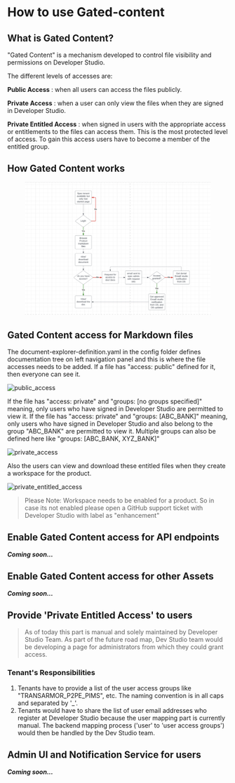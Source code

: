 # How to use Gated-content

## What is Gated Content?

"Gated Content" is a mechanism developed to control file visibility and permissions on Developer Studio.

The different levels of accesses are:

**Public Access** : when all users can access the files publicly.

**Private Access** : when a user can only view the files when they are signed in Developer Studio.

**Private Entitled Access** : when signed in users with the appropriate access or entitlements to the files can access them. This is the most protected level of access. To gain this access users have to become a member of the entitled group.



## How Gated Content works



<figure><img src=".gitbook/assets/image (7).png" alt=""><figcaption></figcaption></figure>

## Gated Content access for Markdown files

The document-explorer-definition.yaml in the config folder defines documentation tree on left navigation panel and this is where the file accesses needs to be added. If a file has "access: public" defined for it, then everyone can see it.

![public\_access](assets/images/GC\_public\_access.png)

If the file has "access: private" and "groups: \[no groups specified]" meaning, only users who have signed in Developer Studio are permitted to view it. If the file has "access: private" and "groups: \[ABC\_BANK]" meaning, only users who have signed in Developer Studio and also belong to the group "ABC\_BANK" are permitted to view it. Multiple groups can also be defined here like "groups: \[ABC\_BANK, XYZ\_BANK]"

![private\_access](assets/images/GC\_private\_access.png)

Also the users can view and download these entitled files when they create a workspace for the product.

![private\_entitled\_access](assets/images/GC\_private\_entitled\_access.png)

> Please Note: Workspace needs to be enabled for a product. So in case its not enabled please open a GitHub support ticket with Developer Studio with label as "enhancement"

## Enable Gated Content access for API endpoints

_**Coming soon...**_

## Enable Gated Content access for other Assets

_**Coming soon...**_

## Provide 'Private Entitled Access' to users

> As of today this part is manual and solely maintained by Developer Studio Team. As part of the future road map, Dev Studio team would be developing a page for administrators from which they could grant access.

### Tenant's Responsibilities

1. Tenants have to provide a list of the user access groups like "TRANSARMOR\_P2PE\_PIMS", etc. The naming convention is in all caps and separated by '\_'.
2. Tenants would have to share the list of user email addresses who register at Developer Studio because the user mapping part is currently manual. The backend mapping process ('user' to 'user access groups') would then be handled by the Dev Studio team.

## Admin UI and Notification Service for users

_**Coming soon...**_
